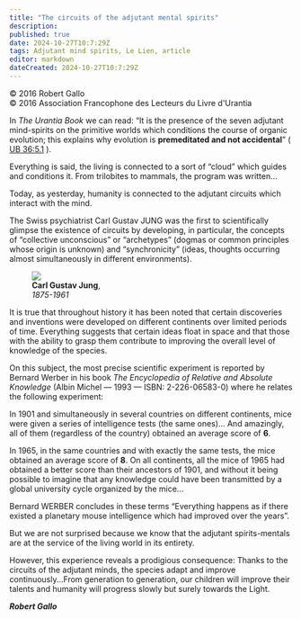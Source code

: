 ```yaml
---
title: "The circuits of the adjutant mental spirits"
description: 
published: true
date: 2024-10-27T10:7:29Z
tags: Adjutant mind spirits, Le Lien, article
editor: markdown
dateCreated: 2024-10-27T10:7:29Z
---
```


<p class="v-card v-sheet theme--light gray lighten-3 px-2">© 2016 Robert Gallo<br>© 2016 Association Francophone des Lecteurs du Livre d'Urantia</p>


In _The Urantia Book_ we can read: “It is the presence of the seven adjutant mind-spirits on the primitive worlds which conditions the course of organic evolution; this explains why evolution is **premeditated and not accidental**” ( [UB 36:5.1](/en/The_Urantia_Book/36#p5_1) ).

Everything is said, the living is connected to a sort of “cloud” which guides and conditions it. From trilobites to mammals, the program was written...

Today, as yesterday, humanity is connected to the adjutant circuits which interact with the mind.

The Swiss psychiatrist Carl Gustav JUNG was the first to scientifically glimpse the existence of circuits by developing, in particular, the concepts of “collective unconscious” or “archetypes” (dogmas or common principles whose origin is unknown) and “synchronicity” (ideas, thoughts occurring almost simultaneously in different environments).

<figure id="Figure_1" class="image urantiapedia">
<img src="/image/article/Le_Lien/images_02/034.jpg">
<figcaption><b>Carl Gustav Jung</b>, <br> <em>1875-1961</em></figcaption>
</figure>

It is true that throughout history it has been noted that certain discoveries and inventions were developed on different continents over limited periods of time. Everything suggests that certain ideas float in space and that those with the ability to grasp them contribute to improving the overall level of knowledge of the species.

On this subject, the most precise scientific experiment is reported by Bernard Werber in his book _The Encyclopedia of Relative and Absolute Knowledge_ (Albin Michel — 1993 — ISBN: 2-226-06583-0) where he relates the following experiment:

In 1901 and simultaneously in several countries on different continents, mice were given a series of intelligence tests (the same ones)... And amazingly, all of them (regardless of the country) obtained an average score of **6**.

In 1965, in the same countries and with exactly the same tests, the mice obtained an average score of **8**. On all continents, all the mice of 1965 had obtained a better score than their ancestors of 1901, and without it being possible to imagine that any knowledge could have been transmitted by a global university cycle organized by the mice...

Bernard WERBER concludes in these terms “Everything happens as if there existed a planetary mouse intelligence which had improved over the years”.

But we are not surprised because we know that the adjutant spirits-mentals are at the service of the living world in its entirety.

However, this experience reveals a prodigious consequence: Thanks to the circuits of the adjutant minds, the species adapt and improve continuously...From generation to generation, our children will improve their talents and humanity will progress slowly but surely towards the Light.

***Robert Gallo***

